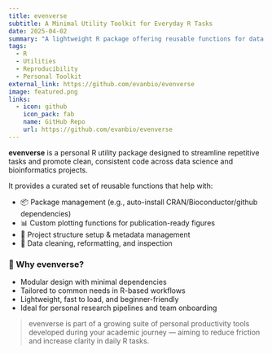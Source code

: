 ```yaml
---
title: evenverse
subtitle: A Minimal Utility Toolkit for Everyday R Tasks
date: 2025-04-02
summary: "A lightweight R package offering reusable functions for data processing, plotting, and project management."
tags:
  - R
  - Utilities
  - Reproducibility
  - Personal Toolkit
external_link: https://github.com/evanbio/evenverse
image: featured.png
links:
  - icon: github
    icon_pack: fab
    name: GitHub Repo
    url: https://github.com/evanbio/evenverse
---
```



**evenverse** is a personal R utility package designed to streamline repetitive tasks and promote clean, consistent code across data science and bioinformatics projects.

It provides a curated set of reusable functions that help with:

- 📦 Package management (e.g., auto-install CRAN/Bioconductor/github dependencies)
- 📊 Custom plotting functions for publication-ready figures
- 📁 Project structure setup & metadata management
- 🧪 Data cleaning, reformatting, and inspection

### 🌱 Why evenverse?

- Modular design with minimal dependencies
- Tailored to common needs in R-based workflows
- Lightweight, fast to load, and beginner-friendly
- Ideal for personal research pipelines and team onboarding

> evenverse is part of a growing suite of personal productivity tools developed during your academic journey — aiming to reduce friction and increase clarity in daily R tasks.
<!--more-->
